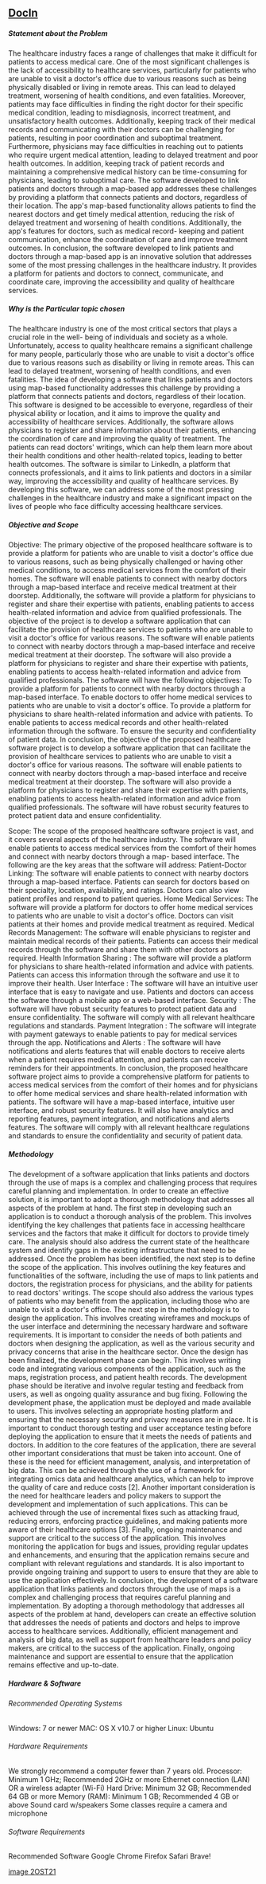 ## [DocIn](https://doct-in-web-app-using-next-js-and-java-abbprjww9.vercel.app/) 

##### Statement about the Problem
The healthcare industry faces a range of challenges that make it difficult for patients to access
medical care. One of the most significant challenges is the lack of accessibility to healthcare
services, particularly for patients who are unable to visit a doctor's office due to various
reasons such as being physically disabled or living in remote areas. This can lead to delayed
treatment, worsening of health conditions, and even fatalities.
Moreover, patients may face difficulties in finding the right doctor for their specific medical
condition, leading to misdiagnosis, incorrect treatment, and unsatisfactory health outcomes.
Additionally, keeping track of their medical records and communicating with their doctors
can be challenging for patients, resulting in poor coordination and suboptimal treatment.
Furthermore, physicians may face difficulties in reaching out to patients who require urgent
medical attention, leading to delayed treatment and poor health outcomes. In addition,
keeping track of patient records and maintaining a comprehensive medical history can be
time-consuming for physicians, leading to suboptimal care.
The software developed to link patients and doctors through a map-based app addresses
these challenges by providing a platform that connects patients and doctors, regardless of
their location. The app's map-based functionality allows patients to find the nearest doctors
and get timely medical attention, reducing the risk of delayed treatment and worsening of
health conditions. Additionally, the app's features for doctors, such as medical record-
keeping and patient communication, enhance the coordination of care and improve
treatment outcomes.
In conclusion, the software developed to link patients and doctors through a map-based app
is an innovative solution that addresses some of the most pressing challenges in the
healthcare industry. It provides a platform for patients and doctors to connect, communicate,
and coordinate care, improving the accessibility and quality of healthcare services.


##### Why is the Particular topic chosen
The healthcare industry is one of the most critical sectors that plays a crucial role in the well-
being of individuals and society as a whole. Unfortunately, access to quality healthcare
remains a significant challenge for many people, particularly those who are unable to visit a
doctor's office due to various reasons such as disability or living in remote areas. This can
lead to delayed treatment, worsening of health conditions, and even fatalities.
The idea of developing a software that links patients and doctors using map-based
functionality addresses this challenge by providing a platform that connects patients and
doctors, regardless of their location. This software is designed to be accessible to everyone,
regardless of their physical ability or location, and it aims to improve the quality and
accessibility of healthcare services.
Additionally, the software allows physicians to register and share information about their
patients, enhancing the coordination of care and improving the quality of treatment. The
patients can read doctors' writings, which can help them learn more about their health
conditions and other health-related topics, leading to better health outcomes.
The software is similar to LinkedIn, a platform that connects professionals, and it aims to
link patients and doctors in a similar way, improving the accessibility and quality of
healthcare services. By developing this software, we can address some of the most pressing
challenges in the healthcare industry and make a significant impact on the lives of people
who face difficulty accessing healthcare services.


##### Objective and Scope
Objective: The primary objective of the proposed healthcare software is to provide a
platform for patients who are unable to visit a doctor's office due to various reasons, such as
being physically challenged or having other medical conditions, to access medical services
from the comfort of their homes. The software will enable patients to connect with nearby
doctors through a map-based interface and receive medical treatment at their doorstep.
Additionally, the software will provide a platform for physicians to register and share their
expertise with patients, enabling patients to access health-related information and advice
from qualified professionals.
The objective of the project is to develop a software application that can facilitate the
provision of healthcare services to patients who are unable to visit a doctor's office for
various reasons. The software will enable patients to connect with nearby doctors through a
map-based interface and receive medical treatment at their doorstep. The software will also
provide a platform for physicians to register and share their expertise with patients, enabling
patients to access health-related information and advice from qualified professionals.
The software will have the following objectives:
To provide a platform for patients to connect with nearby doctors through a map-based
interface.
To enable doctors to offer home medical services to patients who are unable to visit a
doctor's office.
To provide a platform for physicians to share health-related information and advice with
patients.
To enable patients to access medical records and other health-related information through
the software.
To ensure the security and confidentiality of patient data.
In conclusion, the objective of the proposed healthcare software project is to develop a
software application that can facilitate the provision of healthcare services to patients who
are unable to visit a doctor's office for various reasons. The software will enable patients to
connect with nearby doctors through a map-based interface and receive medical treatment
at their doorstep. The software will also provide a platform for physicians to register and
share their expertise with patients, enabling patients to access health-related information
and advice from qualified professionals. The software will have robust security features to
protect patient data and ensure confidentiality.

Scope: The scope of the proposed healthcare software project is vast, and it covers several
aspects of the healthcare industry. The software will enable patients to access medical
services from the comfort of their homes and connect with nearby doctors through a map-
based interface. The following are the key areas that the software will address:
Patient-Doctor Linking: The software will enable patients to connect with nearby doctors
through a map-based interface. Patients can search for doctors based on their specialty,
location, availability, and ratings. Doctors can also view patient profiles and respond to
patient queries.
Home Medical Services: The software will provide a platform for doctors to offer home
medical services to patients who are unable to visit a doctor's office. Doctors can visit
patients at their homes and provide medical treatment as required.
Medical Records Management: The software will enable physicians to register and maintain
medical records of their patients. Patients can access their medical records through the
software and share them with other doctors as required.
Health Information Sharing : The software will provide a platform for physicians to share
health-related information and advice with patients. Patients can access this information
through the software and use it to improve their health.
User Interface : The software will have an intuitive user interface that is easy to navigate and
use. Patients and doctors can access the software through a mobile app or a web-based
interface.
Security : The software will have robust security features to protect patient data and ensure
confidentiality. The software will comply with all relevant healthcare regulations and
standards.
Payment Integration : The software will integrate with payment gateways to enable patients
to pay for medical services through the app.
Notifications and Alerts : The software will have notifications and alerts features that will
enable doctors to receive alerts when a patient requires medical attention, and patients can
receive reminders for their appointments.
In conclusion, the proposed healthcare software project aims to provide a comprehensive
platform for patients to access medical services from the comfort of their homes and for
physicians to offer home medical services and share health-related information with
patients. The software will have a map-based interface, intuitive user interface, and robust
security features. It will also have analytics and reporting features, payment integration, and
notifications and alerts features. The software will comply with all relevant healthcare
regulations and standards to ensure the confidentiality and security of patient data.


##### Methodology
The development of a software application that links patients and doctors through the use
of maps is a complex and challenging process that requires careful planning and
implementation. In order to create an effective solution, it is important to adopt a thorough
methodology that addresses all aspects of the problem at hand.
The first step in developing such an application is to conduct a thorough analysis of the
problem. This involves identifying the key challenges that patients face in accessing
healthcare services and the factors that make it difficult for doctors to provide timely care.
The analysis should also address the current state of the healthcare system and identify gaps
in the existing infrastructure that need to be addressed.
Once the problem has been identified, the next step is to define the scope of the application.
This involves outlining the key features and functionalities of the software, including the use
of maps to link patients and doctors, the registration process for physicians, and the ability
for patients to read doctors' writings. The scope should also address the various types of
patients who may benefit from the application, including those who are unable to visit a
doctor's office.
The next step in the methodology is to design the application. This involves creating
wireframes and mockups of the user interface and determining the necessary hardware and
software requirements. It is important to consider the needs of both patients and doctors
when designing the application, as well as the various security and privacy concerns that
arise in the healthcare sector.
Once the design has been finalized, the development phase can begin. This involves writing
code and integrating various components of the application, such as the maps, registration
process, and patient health records. The development phase should be iterative and involve
regular testing and feedback from users, as well as ongoing quality assurance and bug fixing.
Following the development phase, the application must be deployed and made available to
users. This involves selecting an appropriate hosting platform and ensuring that the
necessary security and privacy measures are in place. It is important to conduct thorough
testing and user acceptance testing before deploying the application to ensure that it meets
the needs of patients and doctors.
In addition to the core features of the application, there are several other important
considerations that must be taken into account. One of these is the need for efficient
management, analysis, and interpretation of big data. This can be achieved through the use
of a framework for integrating omics data and healthcare analytics, which can help to
improve the quality of care and reduce costs [2].
Another important consideration is the need for healthcare leaders and policy makers to
support the development and implementation of such applications. This can be achieved
through the use of incremental fixes such as attacking fraud, reducing errors, enforcing
practice guidelines, and making patients more aware of their healthcare options [3].
Finally, ongoing maintenance and support are critical to the success of the application. This
involves monitoring the application for bugs and issues, providing regular updates and
enhancements, and ensuring that the application remains secure and compliant with
relevant regulations and standards. It is also important to provide ongoing training and
support to users to ensure that they are able to use the application effectively.
In conclusion, the development of a software application that links patients and doctors
through the use of maps is a complex and challenging process that requires careful planning
and implementation. By adopting a thorough methodology that addresses all aspects of the
problem at hand, developers can create an effective solution that addresses the needs of
patients and doctors and helps to improve access to healthcare services. Additionally,
efficient management and analysis of big data, as well as support from healthcare leaders
and policy makers, are critical to the success of the application. Finally, ongoing maintenance
and support are essential to ensure that the application remains effective and up-to-date.


##### Hardware & Software

###### Recommended Operating Systems
Windows: 7 or newer
MAC: OS X v10.7 or higher
Linux: Ubuntu

###### Hardware Requirements
We strongly recommend a computer fewer than 7 years old.
Processor: Minimum 1 GHz; Recommended 2GHz or more
Ethernet connection (LAN) OR a wireless adapter (Wi-Fi)
Hard Drive: Minimum 32 GB; Recommended 64 GB or more
Memory (RAM): Minimum 1 GB; Recommended 4 GB or above
Sound card w/speakers
Some classes require a camera and microphone

###### Software Requirements
Recommended Software
Google Chrome
Firefox
Safari
Brave!

[image 2OST21](https://user-images.githubusercontent.com/128926151/230345436-3b65a389-2496-4afc-a9e8-71a77db8721f.png)



